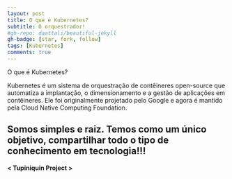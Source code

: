 ```yaml
---
layout: post
title: O que é Kubernetes?
subtitle: O orquestrador!
#gh-repo: daattali/beautiful-jekyll
gh-badge: [star, fork, follow]
tags: [Kubernetes]
comments: true
---
```

O que é Kubernetes?

Kubernetes é um sistema de orquestração de contêineres open-source que automatiza a implantação, o dimensionamento e a gestão de aplicações em contêineres. Ele foi originalmente projetado pelo Google e agora é mantido pela Cloud Native Computing Foundation.


## Somos simples e raiz. Temos como um único objetivo, compartilhar todo o tipo de conhecimento em tecnologia!!!

**< Tupiniquin Project >**
